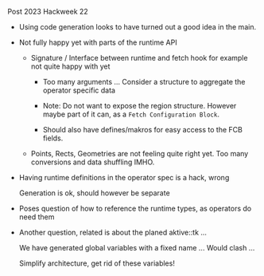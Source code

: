 Post 2023 Hackweek 22

- Using code generation looks to have turned out a good idea in the main.

- Not fully happy yet with parts of the runtime API

  - Signature / Interface between runtime and fetch hook for example not quite happy with yet

    - Too many arguments ... Consider a structure to aggregate the operator specific data

    - Note: Do not want to expose the region structure. However maybe part of it can, as a
      `Fetch Configuration Block`.

    - Should also have defines/makros for easy access to the FCB fields.

  - Points, Rects, Geometries are not feeling quite right yet. Too many conversions and data
    shuffling IMHO.

- Having runtime definitions in the operator spec is a hack, wrong

  Generation is ok, should however be separate

- Poses question of how to reference the runtime types, as operators do need them

- Another question, related is about the planed aktive::tk ...

  We have generated global variables with a fixed name ... Would clash ...

  Simplify architecture, get rid of these variables!
